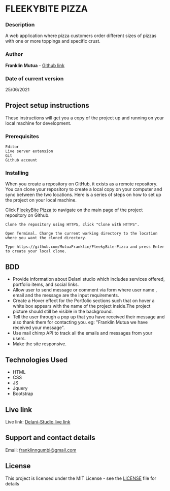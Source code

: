 # FLEEKYBITE PIZZA

### Description

A web application where pizza customers order different sizes of pizzas with one or more toppings and specific crust.


### Author

**Franklin Mutua** - [Github link](https://github.com/MutuaFranklin/)

### Date of current version

25/06/2021

## Project setup instructions

These instructions will get you a copy of the project up and running on your local machine for development.

### Prerequisites

```
Editor
Live server extension
Git
Github account
```

### Installing

When you create a repository on GitHub, it exists as a remote repository. You can clone your repository to create a local copy on your computer and sync between the two locations. Here is a series of steps on how to set up the project on your local machine.

Click [FleekyBite Pizza ](https://github.com/MutuaFranklin/FleekyBite-Pizza) to navigate on the main page of the project repository on Github.

```
Clone the repository using HTTPS, click "Clone with HTTPS".
```

```
Open Terminal. Change the current working directory to the location where you want the cloned directory.
```

```
Type https://github.com/MutuaFranklin/FleekyBite-Pizza and press Enter to create your local clone.

```

## BDD
- Provide information about Delani studio  which includes services offered, portfolio items, and social links.
- Allow user to send message or comment via form where user name , email and the message are the input requirements.
- Create a Hover effect for the Portfolio sections such that on hover a white box appears with the name of the project inside.The project picture should still be visible in the background.
- Tell the user through a pop up that you have received their message and also thank them for contacting you. eg: "Franklin Mutua we have received your message".
- Use mail chimp API to track all the emails and messages from your users.
- Make the site responsive.

## Technologies Used

- HTML
- CSS
- JS
- Jquery
- Bootstrap

## Live link

Live link: [Delani-Studio live link](https://mutuafranklin.github.io/Delani-Studio/)

## Support and contact details

Email: [franklinngumbi@gmail.com ](franklinngumbi@gmail.com)

## License

This project is licensed under the MIT License - see the [LICENSE](LICENSE) file for details